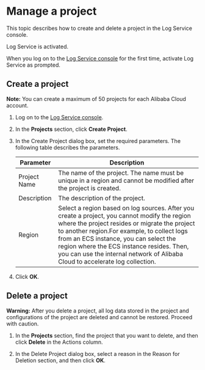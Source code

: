 # Manage a project

This topic describes how to create and delete a project in the Log Service console.

Log Service is activated.

When you log on to the [Log Service console](https://sls.console.aliyun.com) for the first time, activate Log Service as prompted.

## Create a project

**Note:** You can create a maximum of 50 projects for each Alibaba Cloud account.

1.  Log on to the [Log Service console](https://sls.console.aliyun.com).

2.  In the **Projects** section, click **Create Project**.

3.  In the Create Project dialog box, set the required parameters. The following table describes the parameters.

    |Parameter|Description|
    |---------|-----------|
    |Project Name|The name of the project. The name must be unique in a region and cannot be modified after the project is created.|
    |Description|The description of the project.|
    |Region|Select a region based on log sources. After you create a project, you cannot modify the region where the project resides or migrate the project to another region.For example, to collect logs from an ECS instance, you can select the region where the ECS instance resides. Then, you can use the internal network of Alibaba Cloud to accelerate log collection. |

4.  Click **OK**.


## Delete a project

**Warning:** After you delete a project, all log data stored in the project and configurations of the project are deleted and cannot be restored. Proceed with caution.

1.  In the **Projects** section, find the project that you want to delete, and then click **Delete** in the Actions column.

2.  In the Delete Project dialog box, select a reason in the Reason for Deletion section, and then click **OK**.


